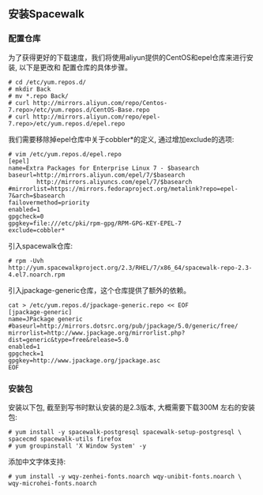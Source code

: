 ## 安装Spacewalk
### 配置仓库
为了获得更好的下载速度，我们将使用aliyun提供的CentOS和epel仓库来进行安装, 以下是更改和
配置仓库的具体步骤。    

```
# cd /etc/yum.repos.d/
# mkdir Back
# mv *.repo Back/
# curl http://mirrors.aliyun.com/repo/Centos-7.repo>/etc/yum.repos.d/CentOS-Base.repo
# curl http://mirrors.aliyun.com/repo/epel-7.repo>/etc/yum.repos.d/epel.repo
```
我们需要移除掉epel仓库中关于cobbler*的定义, 通过增加exclude的选项:     

```
# vim /etc/yum.repos.d/epel.repo 
[epel]
name=Extra Packages for Enterprise Linux 7 - $basearch
baseurl=http://mirrors.aliyun.com/epel/7/$basearch
        http://mirrors.aliyuncs.com/epel/7/$basearch
#mirrorlist=https://mirrors.fedoraproject.org/metalink?repo=epel-7&arch=$basearch
failovermethod=priority
enabled=1
gpgcheck=0
gpgkey=file:///etc/pki/rpm-gpg/RPM-GPG-KEY-EPEL-7
exclude=cobbler*
```
引入spacewalk仓库:    

```
# rpm -Uvh http://yum.spacewalkproject.org/2.3/RHEL/7/x86_64/spacewalk-repo-2.3-4.el7.noarch.rpm
```
引入jpackage-generic仓库，这个仓库提供了额外的依赖。    

```
cat > /etc/yum.repos.d/jpackage-generic.repo << EOF
[jpackage-generic]
name=JPackage generic
#baseurl=http://mirrors.dotsrc.org/pub/jpackage/5.0/generic/free/
mirrorlist=http://www.jpackage.org/mirrorlist.php?dist=generic&type=free&release=5.0
enabled=1
gpgcheck=1
gpgkey=http://www.jpackage.org/jpackage.asc
EOF
```

### 安装包
安装以下包, 截至到写书时默认安装的是2.3版本, 大概需要下载300M 左右的安装包:     

```
# yum install -y spacewalk-postgresql spacewalk-setup-postgresql \ 
spacecmd spacewalk-utils firefox
# yum groupinstall 'X Window System' -y
```

添加中文字体支持:    

```
# yum install -y wqy-zenhei-fonts.noarch wqy-unibit-fonts.noarch \
wqy-microhei-fonts.noarch
```
